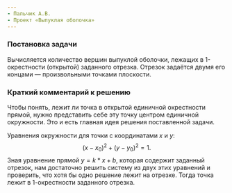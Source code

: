 ```yaml
---
- Пальчик А.В.
- Проект «Выпуклая оболочка»
---
```


### Постановка задачи

Вычисляется количество вершин выпуклой оболочки,
лежащих в 1-окрестности (открытой) заданного
отрезка. Отрезок задаётся двумя его концами
— произвольными точками плоскости.
### Краткий комментарий к решению

Чтобы понять, лежит ли точка в открытой единичной
окрестности прямой, нужно представить себе эту
точку центром единичной окружности. Это и есть
главная идея решения поставленной задачи.

Уравнения окружности для точки с координатами
$x$ и $y$: $$(x-x_0)^2+(y-y_0)^2=1.$$
Зная уравнение прямой $y=k*x+b$, которая содержит заданный
отрезок, нам достаточно решить систему из двух этих
уравнений и проверить, что хотя бы одно решение
лежит на отрезке. Тогда точка лежит в 1-окрестности
заданного отрезка.